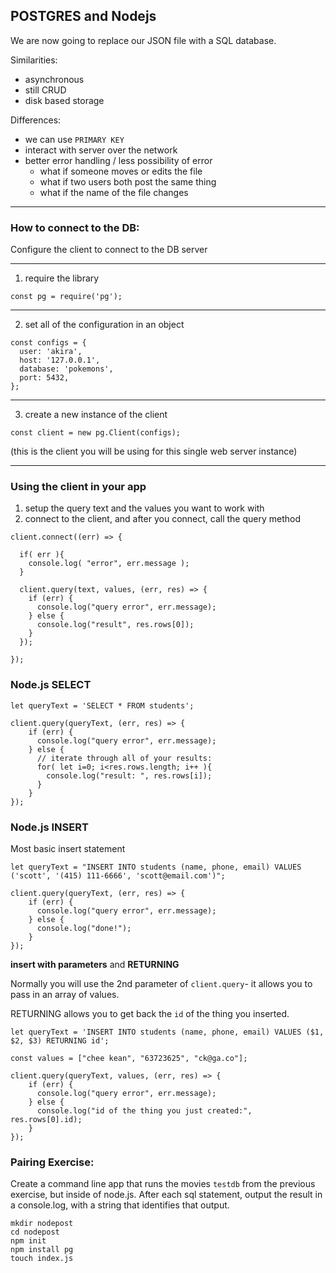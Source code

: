 ## POSTGRES and Nodejs

We are now going to replace our JSON file with a SQL database.

Similarities:
- asynchronous
- still CRUD
- disk based storage

Differences:
- we can use `PRIMARY KEY`
- interact with server over the network
- better error handling / less possibility of error
  - what if someone moves or edits the file
  - what if two users both post the same thing
  - what if the name of the file changes

---

### How to connect to the DB:
Configure the client to connect to the DB server

---

1. require the library
```
const pg = require('pg');
```

---

2. set all of the configuration in an object
```
const configs = {
  user: 'akira',
  host: '127.0.0.1',
  database: 'pokemons',
  port: 5432,
};
```

---

3. create a new instance of the client
```
const client = new pg.Client(configs);
```
(this is the client you will be using for this single web server instance)

---

### Using the client in your app
1. setup the query text and the values you want to work with
1. connect to the client, and after you connect, call the query method

```
client.connect((err) => {

  if( err ){
    console.log( "error", err.message );
  }

  client.query(text, values, (err, res) => {
    if (err) {
      console.log("query error", err.message);
    } else {
      console.log("result", res.rows[0]);
    }
  });

});
```

### Node.js SELECT
```
let queryText = 'SELECT * FROM students';

client.query(queryText, (err, res) => {
    if (err) {
      console.log("query error", err.message);
    } else {
      // iterate through all of your results:
      for( let i=0; i<res.rows.length; i++ ){
        console.log("result: ", res.rows[i]);
      }
    }
});
```
### Node.js INSERT

Most basic insert statement

```
let queryText = "INSERT INTO students (name, phone, email) VALUES ('scott', '(415) 111-6666', 'scott@email.com')";

client.query(queryText, (err, res) => {
    if (err) {
      console.log("query error", err.message);
    } else {
      console.log("done!");
    }
});
```

**insert with parameters** and **RETURNING**

Normally you will use the 2nd parameter of `client.query`- it allows you to pass in an array of values.

RETURNING allows you to get back the `id` of the thing you inserted.

```
let queryText = 'INSERT INTO students (name, phone, email) VALUES ($1, $2, $3) RETURNING id';

const values = ["chee kean", "63723625", "ck@ga.co"];

client.query(queryText, values, (err, res) => {
    if (err) {
      console.log("query error", err.message);
    } else {
      console.log("id of the thing you just created:", res.rows[0].id);
    }
});
```

### Pairing Exercise:
Create a command line app that runs the movies `testdb` from the previous exercise, but inside of node.js. After each sql statement, output the result in a console.log, with a string that identifies that output.

```
mkdir nodepost
cd nodepost
npm init
npm install pg
touch index.js
```
